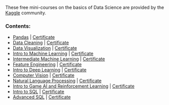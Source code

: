 These free mini-courses on the basics of Data Science are provided by the [Kaggle](https://www.kaggle.com/) community.  
### Contents:
- [Pandas](https://www.kaggle.com/learn/pandas) | [Certificate](https://www.kaggle.com/learn/certification/lenferdetroud/pandas)
- [Data Cleaning](https://www.kaggle.com/learn/data-cleaning) | [Certificate]()
- [Data Visualization](https://www.kaggle.com/learn/data-visualization) | [Certificate]()
- [Intro to Machine Learning](https://www.kaggle.com/learn/intro-to-machine-learning) | [Certificate]()
- [Intermediate Machine Learning](https://www.kaggle.com/learn/intermediate-machine-learning) | [Certificate]()
- [Feature Engineering](https://www.kaggle.com/learn/feature-engineering) | [Certificate]()
- [Intro to Deep Learning](https://www.kaggle.com/learn/intro-to-deep-learning) | [Certificate]()
- [Computer Vision](https://www.kaggle.com/learn/computer-vision) | [Certificate]()
- [Natural Language Processing](https://www.kaggle.com/learn/natural-language-processing) | [Certificate]()
- [Intro to Game AI and Reinforcement Learning](https://www.kaggle.com/learn/intro-to-game-ai-and-reinforcement-learning) | [Certificate]()
- [Intro to SQL](https://www.kaggle.com/learn/intro-to-sql) | [Certificate]()
- [Advanced SQL](https://www.kaggle.com/learn/advanced-sql) | [Certificate]()

